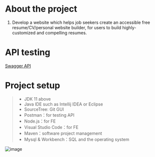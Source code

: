 About the project
=
1. Develop a website which helps job seekers create an accessible free resume/CV/personal website builder, for users to build highly-customized and  compelling resumes. 


API testing
=
[Swagger API](http://localhost:5000/swagger-ui.html)

Project setup
=
> - JDK 11 above
> - Java IDE such as Intellij IDEA or Eclipse
> - SourceTree: Git GUI
> - Postman：for testing API
> - Node.js：for FE
> - Visual Studio Code：for FE
> - Maven：software project management 
> - Mysql & Workbench：SQL and the operating system
> 
![image](https://user-images.githubusercontent.com/90204593/152291242-fb68aac4-eb28-4b39-bd7b-b455e600d234.png)
